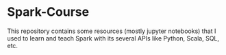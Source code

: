 # Spark-Course
This repository contains some resources (mostly jupyter notebooks) that I used to learn and teach Spark with its several APIs like Python, Scala, SQL, etc.
